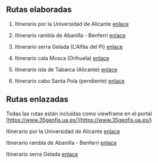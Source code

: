 ## Rutas elaboradas

1. Itinerario por la Universidad de Alicante [enlace](https://josemamira.github.io/rutas_geofis/src/itinerario-ua/) 

2. Itinerario rambla de Abanilla - Benferri [enlace](https://josemamira.github.io/rutas_geofis/src/benferri/) 

3. Itinerario serra Gelada (L'Alfàs del Pi) [enlace](https://josemamira.github.io/rutas_geofis/src/sierra_gelada/) 

4. Itinerario cala Mosca (Orihuela) [enlace](https://josemamira.github.io/rutas_geofis/src/cala_mosca/) 

5. Itinerario isla de Tabarca (Alicante) [enlace](https://josemamira.github.io/rutas_geofis/src/tabarca/) 

6. Itinerario cabo Santa Pola (pendiente) [enlace](https://josemamira.github.io/rutas_geofis/src/santa_pola/) 

## Rutas enlazadas
Todas las rutas están incluídas como viewframe en el portal  [https://www.35geofis.ua.es/](https://www.35geofis.ua.es/)

Itinerario por la Universidad de Alicante [enlace](https://www.35geofis.ua.es/itinerario-ua/) 

Itinerario rambla de Abanilla - Benferri [enlace](https://www.35geofis.ua.es/itinerario-rambla-de-abanilla-benferri/) 

Itinerario serra Gelada [enlace](https://www.35geofis.ua.es/itinerario-serra-gelada/) 






